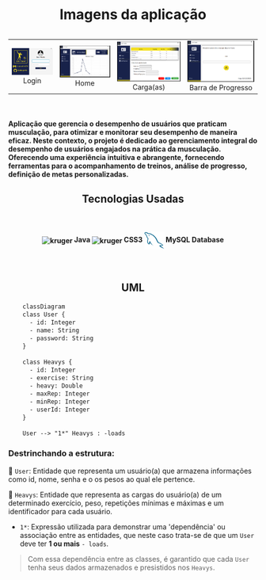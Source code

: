 <div align="center">
  <h1>Imagens da aplicação</h1>
  <table style="display: inline-table;">
    <tr>
      <td align="center"><img src="img/login.png">Login</td>
      <td align="center"><img src="img/home.png">Home</td>
      <td align="center"><img src="img/cargas.png">Carga(as)</td>
      <td align="center"><img src="img/BarraDeProgresso.png">Barra de Progresso</td>
    </tr>
  </table>
</div>

<br>
<h4>
   Aplicação que gerencia o desempenho de usuários que praticam musculação, para otimizar e monitorar seu desempenho de maneira eficaz. Neste contexto, o projeto é dedicado ao         gerenciamento integral do desempenho de usuários engajados na prática da musculação. <br>
   Oferecendo uma experiência intuitiva e abrangente, fornecendo ferramentas para o acompanhamento de treinos, análise de progresso, definição de metas 
   personalizadas. 
<br>
<div>
<h2 align="center">Tecnologias Usadas</h2>
  <br>
    <h4 align="center"> 
      <p>
       <img align="center" alt="kruger" height="35" width="40" src="https://cdn.jsdelivr.net/gh/devicons/devicon/icons/java/java-original.svg"/>
       Java
       <img align="center" alt="kruger" height="35" width="40" src="https://cdn.jsdelivr.net/gh/devicons/devicon/icons/css3/css3-original.svg"/>
       CSS3
       <img align="center" alt="kruger" height="35" width="40" src="https://raw.githubusercontent.com/devicons/devicon/master/icons/mysql/mysql-plain.svg">
       MySQL Database
       </p>
   </h4>
</div>
<br>
    <h2 align="center">UML</h2>

```mermaid
    classDiagram
    class User {
      - id: Integer
      - name: String
      - password: String
    }

    class Heavys {
      - id: Integer
      - exercise: String
      - heavy: Double
      - maxRep: Integer
      - minRep: Integer
      - userId: Integer
    }

    User --> "1*" Heavys : -loads
```

<h3> Destrinchando a estrutura: </h3>

🔹 `User`: Entidade que representa um usuário(a) que armazena informações como id, nome, senha e o os pesos ao qual ele pertence.

🔹 `Heavys`: Entidade que representa as cargas do usuário(a) de um determinado exercício, peso, repetições mínimas e máximas e um identificador para cada usuário.

- `1*`: Expressão utilizada para demonstrar uma 'dependência' ou associação entre as entidades, que neste caso trata-se de que um `User` deve ter **1 ou mais** `- loads`. 

> Com essa dependência entre as classes, é garantido que cada `User` tenha seus dados armazenados e presistidos nos `Heavys`.
